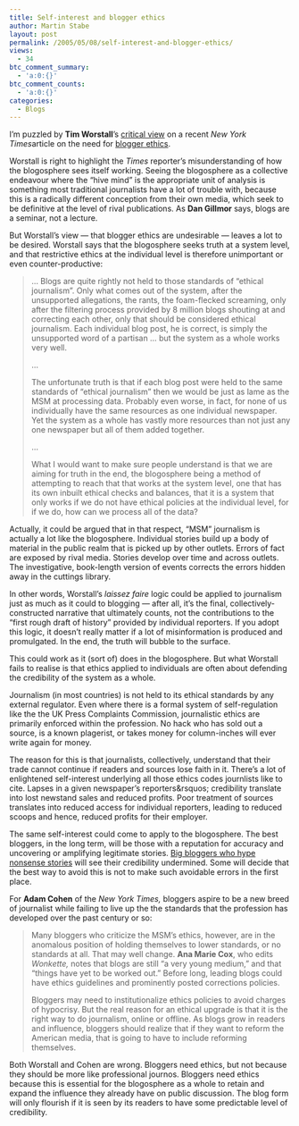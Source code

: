 ```yaml
---
title: Self-interest and blogger ethics
author: Martin Stabe
layout: post
permalink: /2005/05/08/self-interest-and-blogger-ethics/
views:
  - 34
btc_comment_summary:
  - 'a:0:{}'
btc_comment_counts:
  - 'a:0:{}'
categories:
  - Blogs
---
```

I&rsquo;m puzzled by **Tim Worstall**&rsquo;s [critical view][1] on a recent *New York Times*article on the need for [blogger ethics][2].

Worstall is right to highlight the *Times* reporter&rsquo;s misunderstanding of how the blogosphere sees itself working. Seeing the blogosphere as a collective endeavour where the &ldquo;hive mind&rdquo; is the appropriate unit of analysis is something most traditional journalists have a lot of trouble with, because this is a radically different conception from their own media, which seek to be definitive at the level of rival publications. As **Dan Gillmor** says, blogs are a seminar, not a lecture.

But Worstall&rsquo;s view &mdash; that blogger ethics are undesirable &mdash; leaves a lot to be desired. Worstall says that the blogosphere seeks truth at a system level, and that restrictive ethics at the individual level is therefore unimportant or even counter-productive:

> &#8230; Blogs are quite rightly not held to those standards of &ldquo;ethical journalism&rdquo;. Only what comes out of the system, after the unsupported allegations, the rants, the foam-flecked screaming, only after the filtering process provided by 8 million blogs shouting at and correcting each other, only that should be considered ethical journalism. Each individual blog post, he is correct, is simply the unsupported word of a partisan &#8230; but the system as a whole works very well. 
> 
> &#8230;
> 
> The unfortunate truth is that if each blog post were held to the same standards of &ldquo;ethical journalism&rdquo; then we would be just as lame as the MSM at processing data. Probably even worse, in fact, for none of us individually have the same resources as one individual newspaper. Yet the system as a whole has vastly more resources than not just any one newspaper but all of them added together.
> 
> &#8230;
> 
> What I would want to make sure people understand is that we are aiming for truth in the end, the blogosphere being a method of attempting to reach that that works at the system level, one that has its own inbuilt ethical checks and balances, that it is a system that only works if we do not have ethical policies at the individual level, for if we do, how can we process all of the data?

Actually, it could be argued that in that respect, &ldquo;MSM&rdquo; journalism is actually a lot like the blogosphere. Individual stories build up a body of material in the public realm that is picked up by other outlets. Errors of fact are exposed by rival media. Stories develop over time and across outlets. The investigative, book-length version of events corrects the errors hidden away in the cuttings library.

In other words, Worstall&rsquo;s *laissez faire* logic could be applied to journalism just as much as it could to blogging &mdash; after all, it&rsquo;s the final, collectively-constructed narrative that ultimately counts, not the contributions to the &ldquo;first rough draft of history&rdquo; provided by individual reporters. If you adopt this logic, it doesn&rsquo;t really matter if a lot of misinformation is produced and promulgated. In the end, the truth will bubble to the surface.

This could work as it (sort of) does in the blogosphere. But what Worstall fails to realise is that ethics applied to individuals are often about defending the credibility of the system as a whole.

Journalism (in most countries) is not held to its ethical standards by any external regulator. Even where there is a formal system of self-regulation like the the UK Press Complaints Commission, journalistic ethics are primarily enforced within the profession. No hack who has sold out a source, is a known plagerist, or takes money for column-inches will ever write again for money.

The reason for this is that journalists, collectively, understand that their trade cannot continue if readers and sources lose faith in it. There&rsquo;s a lot of enlightened self-interest underlying all those ethics codes journlists like to cite. Lapses in a given newspaper&rsquo;s reporters&rsquos; credibility translate into lost newstand sales and reduced profits. Poor treatment of sources translates into reduced access for individual reporters, leading to reduced scoops and hence, reduced profits for their employer.

The same self-interest could come to apply to the blogosphere. The best bloggers, in the long term, will be those with a reputation for accuracy and uncovering or amplifying legitimate stories. [Big bloggers who hype nonsense stories][3] will see their credibility undermined. Some will decide that the best way to avoid this is not to make such avoidable errors in the first place.

For **Adam Cohen** of the *New York Times,* bloggers aspire to be a new breed of journalist while failing to live up the the standards that the profession has developed over the past century or so:

> Many bloggers who criticize the MSM&rsquo;s ethics, however, are in the anomalous position of holding themselves to lower standards, or no standards at all. That may well change. **Ana Marie Cox**, who edits *Wonkette,* notes that blogs are still &#8220;a very young medium,&#8221; and that &ldquo;things have yet to be worked out.&rdquo; Before long, leading blogs could have ethics guidelines and prominently posted corrections policies.
> 
> Bloggers may need to institutionalize ethics policies to avoid charges of hypocrisy. But the real reason for an ethical upgrade is that it is the right way to do journalism, online or offline. As blogs grow in readers and influence, bloggers should realize that if they want to reform the American media, that is going to have to include reforming themselves.

Both Worstall and Cohen are wrong. Bloggers need ethics, but not because they should be more like professional journos. Bloggers need ethics because this is essential for the blogosphere as a whole to retain and expand the influence they already have on public discussion. The blog form will only flourish if it is seen by its readers to have some predictable level of credibility.

 [1]: http://timworstall.typepad.com/timworstall/2005/05/blog_ethics_fro.html
 [2]: http://www.nytimes.com/2005/05/08/opinion/08sun3.html
 [3]: http://www.martinstabe.com/blog/archives/2005/04/ap_pulizer_miff.php